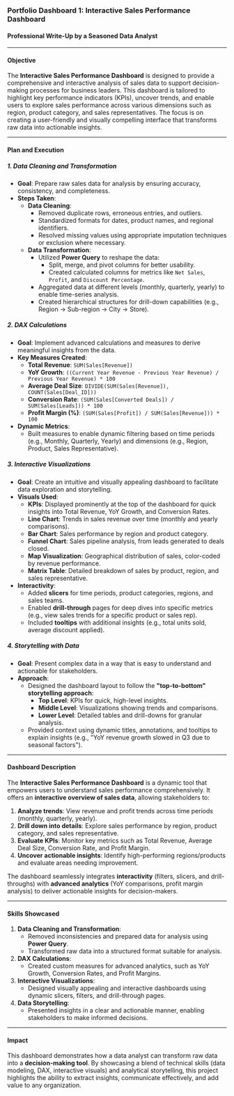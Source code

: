 ### **Portfolio Dashboard 1: Interactive Sales Performance Dashboard**

#### **Professional Write-Up by a Seasoned Data Analyst**

---

#### **Objective**
The **Interactive Sales Performance Dashboard** is designed to provide a comprehensive and interactive analysis of sales data to support decision-making processes for business leaders. This dashboard is tailored to highlight key performance indicators (KPIs), uncover trends, and enable users to explore sales performance across various dimensions such as region, product category, and sales representatives. The focus is on creating a user-friendly and visually compelling interface that transforms raw data into actionable insights.

---

#### **Plan and Execution**

##### **1. Data Cleaning and Transformation**
- **Goal**: Prepare raw sales data for analysis by ensuring accuracy, consistency, and completeness.
- **Steps Taken**:
  - **Data Cleaning**:
    - Removed duplicate rows, erroneous entries, and outliers.
    - Standardized formats for dates, product names, and regional identifiers.
    - Resolved missing values using appropriate imputation techniques or exclusion where necessary.
  - **Data Transformation**:
    - Utilized **Power Query** to reshape the data:
      - Split, merge, and pivot columns for better usability.
      - Created calculated columns for metrics like `Net Sales`, `Profit`, and `Discount Percentage`.
    - Aggregated data at different levels (monthly, quarterly, yearly) to enable time-series analysis.
    - Created hierarchical structures for drill-down capabilities (e.g., Region → Sub-region → City → Store).

##### **2. DAX Calculations**
- **Goal**: Implement advanced calculations and measures to derive meaningful insights from the data.
- **Key Measures Created**:
  - **Total Revenue**: `SUM(Sales[Revenue])`
  - **YoY Growth**: `((Current Year Revenue - Previous Year Revenue) / Previous Year Revenue) * 100`
  - **Average Deal Size**: `DIVIDE(SUM(Sales[Revenue]), COUNT(Sales[Deal_ID]))`
  - **Conversion Rate**: `(SUM(Sales[Converted Deals]) / SUM(Sales[Leads])) * 100`
  - **Profit Margin (%)**: `(SUM(Sales[Profit]) / SUM(Sales[Revenue])) * 100`
- **Dynamic Metrics**:
  - Built measures to enable dynamic filtering based on time periods (e.g., Monthly, Quarterly, Yearly) and dimensions (e.g., Region, Product, Sales Representative).

##### **3. Interactive Visualizations**
- **Goal**: Create an intuitive and visually appealing dashboard to facilitate data exploration and storytelling.
- **Visuals Used**:
  - **KPIs**: Displayed prominently at the top of the dashboard for quick insights into Total Revenue, YoY Growth, and Conversion Rates.
  - **Line Chart**: Trends in sales revenue over time (monthly and yearly comparisons).
  - **Bar Chart**: Sales performance by region and product category.
  - **Funnel Chart**: Sales pipeline analysis, from leads generated to deals closed.
  - **Map Visualization**: Geographical distribution of sales, color-coded by revenue performance.
  - **Matrix Table**: Detailed breakdown of sales by product, region, and sales representative.
- **Interactivity**:
  - Added **slicers** for time periods, product categories, regions, and sales teams.
  - Enabled **drill-through** pages for deep dives into specific metrics (e.g., view sales trends for a specific product or sales rep).
  - Included **tooltips** with additional insights (e.g., total units sold, average discount applied).

##### **4. Storytelling with Data**
- **Goal**: Present complex data in a way that is easy to understand and actionable for stakeholders.
- **Approach**:
  - Designed the dashboard layout to follow the **"top-to-bottom" storytelling approach**:
    - **Top Level**: KPIs for quick, high-level insights.
    - **Middle Level**: Visualizations showing trends and comparisons.
    - **Lower Level**: Detailed tables and drill-downs for granular analysis.
  - Provided context using dynamic titles, annotations, and tooltips to explain insights (e.g., "YoY revenue growth slowed in Q3 due to seasonal factors").

---

#### **Dashboard Description**
The **Interactive Sales Performance Dashboard** is a dynamic tool that empowers users to understand sales performance comprehensively. It offers an **interactive overview of sales data**, allowing stakeholders to:
1. **Analyze trends**: View revenue and profit trends across time periods (monthly, quarterly, yearly).
2. **Drill down into details**: Explore sales performance by region, product category, and sales representative.
3. **Evaluate KPIs**: Monitor key metrics such as Total Revenue, Average Deal Size, Conversion Rate, and Profit Margin.
4. **Uncover actionable insights**: Identify high-performing regions/products and evaluate areas needing improvement.

The dashboard seamlessly integrates **interactivity** (filters, slicers, and drill-throughs) with **advanced analytics** (YoY comparisons, profit margin analysis) to deliver actionable insights for decision-makers.

---

#### **Skills Showcased**
1. **Data Cleaning and Transformation**:
   - Removed inconsistencies and prepared data for analysis using **Power Query**.
   - Transformed raw data into a structured format suitable for analysis.
2. **DAX Calculations**:
   - Created custom measures for advanced analytics, such as YoY Growth, Conversion Rates, and Profit Margins.
3. **Interactive Visualizations**:
   - Designed visually appealing and interactive dashboards using dynamic slicers, filters, and drill-through pages.
4. **Data Storytelling**:
   - Presented insights in a clear and actionable manner, enabling stakeholders to make informed decisions.

---

#### **Impact**
This dashboard demonstrates how a data analyst can transform raw data into a **decision-making tool**. By showcasing a blend of technical skills (data modeling, DAX, interactive visuals) and analytical storytelling, this project highlights the ability to extract insights, communicate effectively, and add value to any organization.
